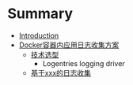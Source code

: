 # Summary

* [Introduction](README.md)
* [Docker容器内应用日志收集方案](dockerrong-qi-nei-ying-yong-ri-zhi-shou-ji-fang-an.md)
  * [技术选型](ji-zhu-xuan-xing.md)
    * Logentries logging driver
  * [基于xxx的日志收集](ji-yu-xxx-de-ri-zhi-shou-ji.md)



